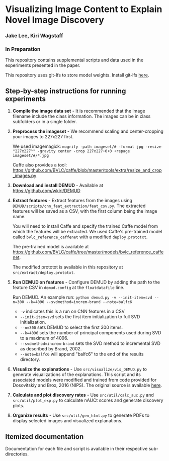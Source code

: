 # Visualizing Image Content to Explain Novel Image Discovery
### Jake Lee, Kiri Wagstaff
### In Preparation

This repository contains supplemental scripts and data used in the experiments presented in the paper.

This repository uses git-lfs to store model weights. Install git-lfs [here](https://git-lfs.github.com).

## Step-by-step instructions for running experiments

1. **Compile the image data set** - It is recommended that the image filename include the class information. The images can be in class subfolders or in a single folder.

2. **Preprocess the imageset** - We recommend scaling and center-cropping your images to 227x227 first.

	We used imagemagick: `mogrify -path imageset/# -format jpg -resize "227x227^" -gravity center -crop 227x227+0+0 +repage imageset/#/*.jpg`

	Caffe also provides a tool: https://github.com/BVLC/caffe/blob/master/tools/extra/resize_and_crop_images.py

3. **Download and install DEMUD** - Available at https://github.com/wkiri/DEMUD

4. **Extract features** - Extract features from the images using `DEMUD/scripts/cnn_feat_extraction/feat_csv.py`. The extracted features will be saved as a CSV, with the first column being the image name.

	You will need to install Caffe and specify the trained Caffe model from which the features will be extracted.  We used Caffe's pre-trained model called `bvlc_reference_caffenet` with a modified `deploy.prototxt`.

	The pre-trained model is available at https://github.com/BVLC/caffe/tree/master/models/bvlc_reference_caffenet.

	The modified prototxt is available in this repository at `src/extract/deploy.prototxt`.

5. **Run DEMUD on features** - Configure DEMUD by adding the path to the feature CSV in `demud.config` at the `floatdatafile` line.

	Run DEMUD. An example run: `python demud.py -v --init-item=svd --n=300 --k=4096 --svdmethod=increm-brand --note=balfc6`

	- `-v` indicates this is a run on CNN features in a CSV
	- `--init-item=svd` sets the first item initialization to full SVD initialization.
	- `--n=300` sets DEMUD to select the first 300 items.
	- `--k=4096` sets the number of principal components used during SVD to a maximum of 4096.
	- `--svdmethod=increm-brand` sets the SVD method to incremental SVD as described by Brand, 2002.
	- `--note=balfc6` will append "balfc6" to the end of the results directory.

6. **Visualize the explanations** - Use `src/visualize/vis_DEMUD.py` to generate visualizations of the explanations. This script and its associated models were modified and trained from code provided for Dosovitskiy and Brox, 2016 (NIPS). The original source is available [here](https://lmb.informatik.uni-freiburg.de/resources/software.php).

7. **Calculate and plot discovery rates** - Use `src/util/calc_auc.py` and `src/util/plot_exp.py` to calculate nAUCt scores and generate discovery plots.

8. **Organize results** - Use `src/util/gen_html.py` to generate PDFs to display selected images and visualized explanations.

## Itemized documentation

Documentation for each file and script is available in their respective sub-directories.
